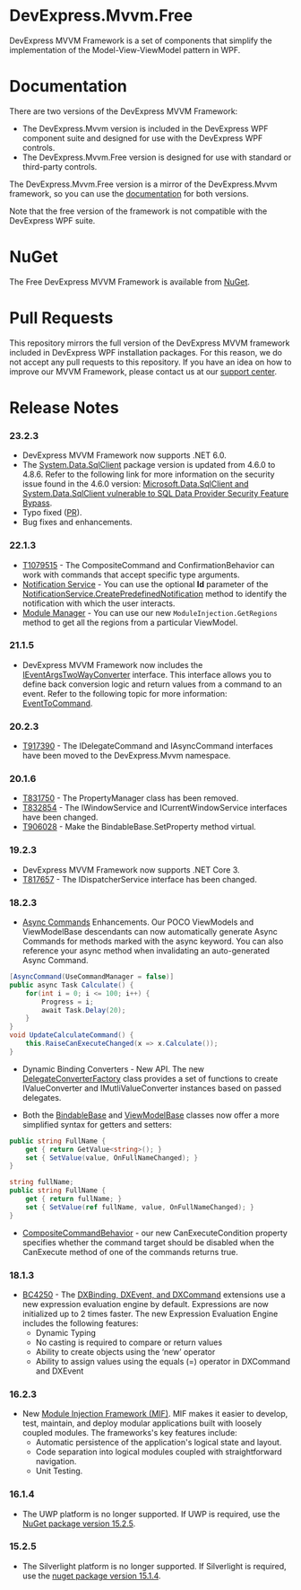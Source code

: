 # DevExpress.Mvvm.Free
DevExpress MVVM Framework is a set of components that simplify the implementation of the Model-View-ViewModel pattern in WPF.

# Documentation
There are two versions of the DevExpress MVVM Framework:
* The DevExpress.Mvvm version is included in the DevExpress WPF component suite and designed for use with the DevExpress WPF controls.
* The DevExpress.Mvvm.Free version is designed for use with standard or third-party controls.

The DevExpress.Mvvm.Free version is a mirror of the DevExpress.Mvvm framework, so you can use the [documentation](https://documentation.devexpress.com/#WPF/CustomDocument15112) for both versions.

Note that the free version of the framework is not compatible with the DevExpress WPF suite.

# NuGet
The Free DevExpress MVVM Framework is available from [NuGet](https://www.nuget.org/packages/DevExpressMvvm).

# Pull Requests
This repository mirrors the full version of the DevExpress MVVM framework included in DevExpress WPF installation packages. For this reason, we do not accept any pull requests to this repository.
If you have an idea on how to improve our MVVM Framework, please contact us at our [support center](https://www.devexpress.com/Support/Center/Question/Create).

# Release Notes

### 23.2.3
* DevExpress MVVM Framework now supports .NET 6.0.
* The [System.Data.SqlClient](https://www.nuget.org/packages/System.Data.SqlClient/) package version is updated from 4.6.0 to 4.8.6. Refer to the following link for more information on the security issue found in the 4.6.0 version: [Microsoft.Data.SqlClient and System.Data.SqlClient vulnerable to SQL Data Provider Security Feature Bypass](https://github.com/advisories/GHSA-98g6-xh36-x2p7).
* Typo fixed ([PR](https://github.com/DevExpress/DevExpress.Mvvm.Free/pull/27/files)).
* Bug fixes and enhancements.

### 22.1.3
* [T1079515](https://supportcenter.devexpress.com/internal/ticket/details/T1079515) - The CompositeCommand and ConfirmationBehavior can work with commands that accept specific type arguments.
* [Notification Service](https://docs.devexpress.com/WPF/18138/mvvm-framework/services/predefined-set/notificationservice#create-a-native-windows-1011-notification) - You can use the optional **Id** parameter of the [NotificationService.CreatePredefinedNotification](https://docs.devexpress.com/WPF/DevExpress.Mvvm.UI.NotificationService.CreatePredefinedNotification(System.String-System.String-System.String-System.Windows.Media.ImageSource-System.String)) method to identify the notification with which the user interacts.
* [Module Manager](https://docs.devexpress.com/WPF/118618/mvvm-framework/mif/module-manager#regions) - You can use our new `ModuleInjection.GetRegions` method to get all the regions from a particular ViewModel.

### 21.1.5
* DevExpress MVVM Framework now includes the [IEventArgsTwoWayConverter](https://docs.devexpress.com/WPF/DevExpress.Mvvm.UI.IEventArgsTwoWayConverter) interface. This interface allows you to define back conversion logic and return values from a command to an event. Refer to the following topic for more information: [EventToCommand](https://docs.devexpress.com/WPF/DevExpress.Mvvm.UI.EventToCommand#pass-a-parameter-back-to-the-bound-event).
### 20.2.3
* [T917390](https://supportcenter.devexpress.com/ticket/details/T917390/the-idelegatecommand-and-iasynccommand-interfaces-have-been-moved-to-the-devexpress-mvvm) - The IDelegateCommand and IAsyncCommand interfaces have been moved to the DevExpress.Mvvm namespace.

### 20.1.6
* [T831750](https://supportcenter.devexpress.com/ticket/details/T831750/the-propertymanager-class-has-been-removed)  - The PropertyManager class has been removed.
* [T832854](https://supportcenter.devexpress.com/ticket/details/T832854/the-iwindowservice-and-icurrentwindowservice-interfaces-have-been-changed) - The IWindowService and ICurrentWindowService interfaces have been changed.
* [T906028](https://supportcenter.devexpress.com/ticket/details/T906028/make-the-bindablebase-setproperty-method-virtual) - Make the BindableBase.SetProperty method virtual.

### 19.2.3
* DevExpress MVVM Framework now supports .NET Core 3.
* [T817657](https://www.devexpress.com/Support/Center/Question/Details/T817657/the-idispatcherservice-interface-has-been-changed) - The IDispatcherService interface has been changed.

### 18.2.3
* [Async Commands](https://docs.devexpress.com/WPF/17354/mvvm-framework/commands/asynchronous-commands) Enhancements. Our POCO ViewModels and ViewModelBase descendants can now automatically generate Async Commands for methods marked with the async keyword. You can also reference your async method when invalidating an auto-generated Async Command.

```C#
[AsyncCommand(UseCommandManager = false)]
public async Task Calculate() {
    for(int i = 0; i <= 100; i++) {
        Progress = i;
        await Task.Delay(20);
    }
}
void UpdateCalculateCommand() {
    this.RaiseCanExecuteChanged(x => x.Calculate());
}
```

* Dynamic Binding Converters - New API. The new [DelegateConverterFactory](https://docs.devexpress.com/WPF/DevExpress.Mvvm.UI.DelegateConverterFactory) class provides a set of functions to create IValueConverter and IMutliValueConverter instances based on passed delegates.

* Both the [BindableBase](https://docs.devexpress.com/WPF/17350/mvvm-framework/viewmodels/bindablebase) and [ViewModelBase](https://docs.devexpress.com/WPF/17351/mvvm-framework/viewmodels/viewmodelbase) classes now offer a more simplified syntax for getters and setters:

```C#
public string FullName {
    get { return GetValue<string>(); }
    set { SetValue(value, OnFullNameChanged); }
}

string fullName;
public string FullName {
    get { return fullName; }
    set { SetValue(ref fullName, value, OnFullNameChanged); }
}
```

* [CompositeCommandBehavior](https://docs.devexpress.com/WPF/18124/mvvm-framework/behaviors/predefined-set/compositecommandbehavior) - our new CanExecuteCondition property specifies whether the command target should be disabled when the CanExecute method of one of the commands returns true.

### 18.1.3
* [BC4250](https://www.devexpress.com/Support/Center/Question/Details/BC4250/dxbinding-dxcommand-dxevent-moved-to-a-new-engine-with-dynamic-typization) - The [DXBinding, DXEvent, and DXCommand](https://docs.devexpress.com/WPF/115770/mvvm-framework/dxbinding) extensions use a new expression evaluation engine by default. Expressions are now initialized up to 2 times faster. The new Expression Evaluation Engine includes the following features:
  * Dynamic Typing
  * No casting is required to compare or return values
  * Ability to create objects using the ‘new’ operator
  * Ability to assign values using the equals (=) operator in DXCommand and DXEvent

### 16.2.3
* New [Module Injection Framework (MIF)](https://docs.devexpress.com/WPF/118614/mvvm-framework/mif). MIF makes it easier to develop, test, maintain, and deploy modular applications built with loosely coupled modules. The frameworks's key features include:
  * Automatic persistence of the application's logical state and layout.
  * Code separation into logical modules coupled with straightforward navigation.
  * Unit Testing.

### 16.1.4
* The UWP platform is no longer supported. If UWP is required, use the [NuGet package version 15.2.5](https://www.nuget.org/packages/DevExpressMvvm/15.2.5).

### 15.2.5
* The Silverlight platform is no longer supported. If Silverlight is required, use the [nuget package version 15.1.4](https://www.nuget.org/packages/DevExpressMvvm/15.1.4).
